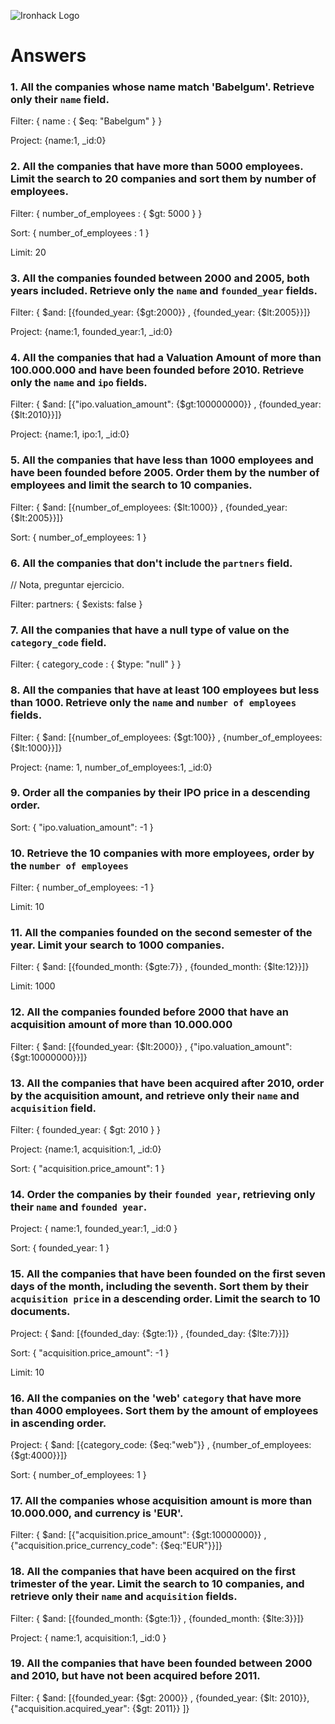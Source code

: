 ![Ironhack Logo](https://i.imgur.com/1QgrNNw.png)

# Answers

### 1. All the companies whose name match 'Babelgum'. Retrieve only their `name` field.

Filter: { name : { $eq: "Babelgum"  } }

Project: {name:1, _id:0} 

### 2. All the companies that have more than 5000 employees. Limit the search to 20 companies and sort them by **number of employees**.

Filter: { number_of_employees : { $gt: 5000 } }

Sort: { number_of_employees : 1 }

Limit: 20

### 3. All the companies founded between 2000 and 2005, both years included. Retrieve only the `name` and `founded_year` fields.

Filter: { $and: [{founded_year: {$gt:2000}} , {founded_year: {$lt:2005}}]}

Project: {name:1, founded_year:1, _id:0} 

### 4. All the companies that had a Valuation Amount of more than 100.000.000 and have been founded before 2010. Retrieve only the `name` and `ipo` fields.

Filter: { $and: [{"ipo.valuation_amount": {$gt:100000000}} , {founded_year: {$lt:2010}}]}

Project: {name:1, ipo:1, _id:0}

### 5. All the companies that have less than 1000 employees and have been founded before 2005. Order them by the number of employees and limit the search to 10 companies.

Filter: { $and: [{number_of_employees: {$lt:1000}} , {founded_year: {$lt:2005}}]}

Sort: { number_of_employees: 1 }

### 6. All the companies that don't include the `partners` field.

// Nota, preguntar ejercicio. 

Filter: partners: { $exists: false } 

### 7. All the companies that have a null type of value on the `category_code` field.

Filter: { category_code : { $type: "null" } }

### 8. All the companies that have at least 100 employees but less than 1000. Retrieve only the `name` and `number of employees` fields.

Filter: { $and: [{number_of_employees: {$gt:100}} , {number_of_employees: {$lt:1000}}]}

Project: {name: 1, number_of_employees:1,  _id:0}

### 9. Order all the companies by their IPO price in a descending order.

Sort: { "ipo.valuation_amount": -1 }

### 10. Retrieve the 10 companies with more employees, order by the `number of employees`

Filter: { number_of_employees: -1 }

Limit: 10

### 11. All the companies founded on the second semester of the year. Limit your search to 1000 companies.

Filter: { $and: [{founded_month: {$gte:7}} , {founded_month: {$lte:12}}]}

Limit: 1000

### 12. All the companies founded before 2000 that have an acquisition amount of more than 10.000.000

Filter: { $and: [{founded_year: {$lt:2000}} , {"ipo.valuation_amount": {$gt:10000000}}]}

### 13. All the companies that have been acquired after 2010, order by the acquisition amount, and retrieve only their `name` and `acquisition` field.

Filter: { founded_year: { $gt: 2010 } }

Project: {name:1, acquisition:1, _id:0} 

Sort: { "acquisition.price_amount": 1 }

### 14. Order the companies by their `founded year`, retrieving only their `name` and `founded year`.

Project: { name:1, founded_year:1, _id:0 }

Sort: { founded_year: 1 }

### 15. All the companies that have been founded on the first seven days of the month, including the seventh. Sort them by their `acquisition price` in a descending order. Limit the search to 10 documents.

Project: { $and: [{founded_day: {$gte:1}} , {founded_day: {$lte:7}}]}

Sort: { "acquisition.price_amount": -1 }

Limit: 10

### 16. All the companies on the 'web' `category` that have more than 4000 employees. Sort them by the amount of employees in ascending order.

Project: { $and: [{category_code: {$eq:"web"}} , {number_of_employees: {$gt:4000}}]}

Sort: { number_of_employees: 1 }

### 17. All the companies whose acquisition amount is more than 10.000.000, and currency is 'EUR'.

Filter: { $and: [{"acquisition.price_amount": {$gt:10000000}} , {"acquisition.price_currency_code": {$eq:"EUR"}}]}

### 18. All the companies that have been acquired on the first trimester of the year. Limit the search to 10 companies, and retrieve only their `name` and `acquisition` fields.

Filter: { $and: [{founded_month: {$gte:1}} , {founded_month: {$lte:3}}]}

Project: { name:1, acquisition:1, _id:0 }

### 19. All the companies that have been founded between 2000 and 2010, but have not been acquired before 2011.

Filter: { $and: [{founded_year: {$gt: 2000}} , {founded_year: {$lt: 2010}}, {"acquisition.acquired_year": {$gt: 2011}} ]}